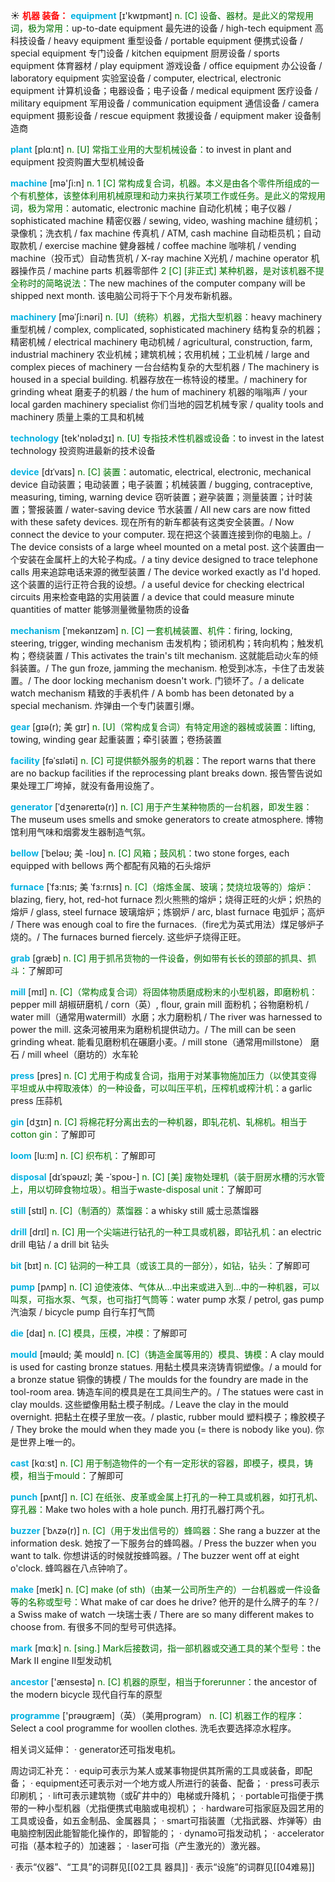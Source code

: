 ☀ <font color="red">**机器 装备：**</font>
<font color="sky blue">**equipment**</font> [ɪ'kwɪpmənt] 
<font color="rgb(227, 108, 9)">n. [C] 设备、器材。是此义的常规用词，极为常用：</font>up-to-date equipment 最先进的设备 / high-tech equipment 高科技设备 / heavy equipment 重型设备 / portable equipment 便携式设备 / special equipment 专门设备 / kitchen equipment 厨房设备 / sports equipment 体育器材 / play equipment 游戏设备 / office equipment 办公设备 / laboratory equipment 实验室设备 / computer, electrical, electronic equipment 计算机设备；电器设备；电子设备 / medical equipment 医疗设备 / military equipment 军用设备 / communication equipment 通信设备 / camera equipment 摄影设备 / rescue equipment 救援设备 / equipment maker 设备制造商

<font color="sky blue">**plant**</font> [plɑːnt] 
<font color="rgb(227, 108, 9)">n. [U] 常指工业用的大型机械设备：</font>to invest in plant and equipment 投资购置大型机械设备

<font color="sky blue">**machine**</font> [mə'ʃi:n] 
<font color="rgb(227, 108, 9)">n. 1 [C] 常构成复合词，机器。本义是由各个零件所组成的一个有机整体，该整体利用机械原理和动力来执行某项工作或任务。是此义的常规用词，极为常用：</font>automatic, electronic machine 自动化机械；电子仪器 / sophisticated machine 精密仪器 / sewing, video, washing machine 缝纫机；录像机；洗衣机 / fax machine 传真机 / ATM, cash machine 自动柜员机；自动取款机 / exercise machine 健身器械 / coffee machine 咖啡机 / vending machine（投币式）自动售货机 / X-ray machine X光机 / machine operator 机器操作员 / machine parts 机器零部件 <font color="rgb(227, 108, 9)">2 [C] [非正式] 某种机器，是对该机器不提全称时的简略说法：</font>The new machines of the computer company will be shipped next month. 该电脑公司将于下个月发布新机器。
           
<font color="sky blue">**machinery**</font> [məˈʃi:nəri]
<font color="rgb(227, 108, 9)">n. [U]（统称）机器，尤指大型机器：</font>heavy machinery 重型机械 / complex, complicated, sophisticated machinery 结构复杂的机器；精密机械 / electrical machinery 电动机械 / agricultural, construction, farm, industrial machinery 农业机械；建筑机械；农用机械；工业机械 / large and complex pieces of machinery 一台台结构复杂的大型机器 / The machinery is housed in a special building. 机器存放在一栋特设的楼里。/ machinery for grinding wheat 磨麦子的机器 / the hum of machinery 机器的嗡嗡声 / your local garden machinery specialist 你们当地的园艺机械专家 / quality tools and machinery 质量上乘的工具和机械

<font color="sky blue">**technology**</font> [tek'nɒlədӡɪ] 
<font color="rgb(227, 108, 9)">n. [U] 专指技术性机器或设备：</font>to invest in the latest technology 投资购进最新的技术设备
           
<font color="sky blue">**device**</font> [dɪˈvaɪs]
<font color="rgb(227, 108, 9)">n. [C] 装置：</font>automatic, electrical, electronic, mechanical device 自动装置；电动装置；电子装置；机械装置 / bugging, contraceptive, measuring, timing, warning device 窃听装置；避孕装置；测量装置；计时装置；警报装置 / water-saving device 节水装置 / All new cars are now fitted with these safety devices. 现在所有的新车都装有这类安全装置。/ Now connect the device to your computer. 现在把这个装置连接到你的电脑上。/ The device consists of a large wheel mounted on a metal post. 这个装置由一个安装在金属杆上的大轮子构成。/ a tiny device designed to trace telephone calls 用来追踪电话来源的微型装置 / The device worked exactly as I'd hoped. 这个装置的运行正符合我的设想。/ a useful device for checking electrical circuits 用来检查电路的实用装置 / a device that could measure minute quantities of matter 能够测量微量物质的设备
           
<font color="sky blue">**mechanism**</font> [ˈmekənɪzəm]
<font color="rgb(227, 108, 9)">n. [C] 一套机械装置、机件：</font>firing, locking, steering, trigger, winding mechanism 击发机构；锁闭机构；转向机构；触发机构；卷绕装置 / This activates the train's tilt mechanism. 这就能启动火车的倾斜装置。/ The gun froze, jamming the mechanism. 枪受到冰冻，卡住了击发装置。/ The door locking mechanism doesn't work. 门锁坏了。/ a delicate watch mechanism 精致的手表机件 / A bomb has been detonated by a special mechanism. 炸弹由一个专门装置引爆。

<font color="sky blue">**gear**</font> [gɪə(r); 美 gɪr]
<font color="rgb(227, 108, 9)">n. [U]（常构成复合词）有特定用途的器械或装置：</font>lifting, towing, winding gear 起重装置；牵引装置；卷扬装置
           
<font color="sky blue">**facility**</font> [fəˈsɪləti]
<font color="rgb(227, 108, 9)">n. [C] 可提供额外服务的机器：</font>The report warns that there are no backup facilities if the reprocessing plant breaks down. 报告警告说如果处理工厂垮掉，就没有备用设施了。
 
<font color="sky blue">**generator**</font> [ˈdʒenəreɪtə(r)]
<font color="rgb(227, 108, 9)">n. [C] 用于产生某种物质的一台机器，即发生器：</font>The museum uses smells and smoke generators to create atmosphere. 博物馆利用气味和烟雾发生器制造气氛。    
           
<font color="sky blue">**bellow**</font> [ˈbeləʊ; 美 -loʊ]
<font color="rgb(227, 108, 9)">n. [C] 风箱；鼓风机：</font>two stone forges, each equipped with bellows 两个都配有风箱的石头熔炉
            
<font color="sky blue">**furnace**</font> [ˈfɜ:nɪs; 美 ˈfɜ:rnɪs]
<font color="rgb(227, 108, 9)">n. [C]（熔炼金属、玻璃；焚烧垃圾等的）熔炉：</font>blazing, fiery, hot, red-hot furnace 烈火熊熊的熔炉；烧得正旺的火炉；炽热的熔炉 / glass, steel furnace 玻璃熔炉；炼钢炉 / arc, blast furnace 电弧炉；高炉 / There was enough coal to fire the furnaces.（fire尤为英式用法）煤足够炉子烧的。/ The furnaces burned fiercely. 这些炉子烧得正旺。

<font color="sky blue">**grab**</font> [græb]
<font color="rgb(227, 108, 9)">n. [C] 用于抓吊货物的一件设备，例如带有长长的颈部的抓具、抓斗：</font>了解即可           

<font color="sky blue">**mill**</font> [mɪl]
<font color="rgb(227, 108, 9)">n. [C]（常构成复合词）将固体物质磨成粉末的小型机器，即磨粉机：</font>pepper mill 胡椒研磨机 / corn（英）, flour, grain mill 面粉机；谷物磨粉机 / water mill（通常用watermill）水磨；水力磨粉机 / The river was harnessed to power the mill. 这条河被用来为磨粉机提供动力。/ The mill can be seen grinding wheat. 能看见磨粉机在碾磨小麦。/ mill stone（通常用millstone） 磨石 / mill wheel（磨坊的）水车轮

<font color="sky blue">**press**</font> [pres] 
<font color="rgb(227, 108, 9)">n. [C] 尤用于构成复合词，指用于对某事物施加压力（以使其变得平坦或从中榨取液体）的一种设备，可以叫压平机，压榨机或榨汁机：</font>a garlic press 压蒜机
                     
<font color="sky blue">**gin**</font> [dʒɪn]
<font color="rgb(227, 108, 9)">n. [C] 将棉花籽分离出去的一种机器，即轧花机、轧棉机。相当于cotton gin：</font>了解即可

<font color="sky blue">**loom**</font> [lu:m]
<font color="rgb(227, 108, 9)">n. [C] 织布机：</font>了解即可
         
<font color="sky blue">**disposal**</font> [dɪˈspəʊzl; 美 -ˈspoʊ-]
<font color="rgb(227, 108, 9)">n. [C] [美] 废物处理机（装于厨房水槽的污水管上，用以切碎食物垃圾）。相当于waste-disposal unit：</font>了解即可

<font color="sky blue">**still**</font> [stɪl] 
<font color="rgb(227, 108, 9)">n. [C]（制酒的）蒸馏器：</font>a whisky still 威士忌蒸馏器

<font color="sky blue">**drill**</font> [drɪl] 
<font color="rgb(227, 108, 9)">n. [C] 用一个尖端进行钻孔的一种工具或机器，即钻孔机：</font>an electric drill 电钻 / a drill bit 钻头

<font color="sky blue">**bit**</font> [bɪt] 
<font color="rgb(227, 108, 9)">n. [C] 钻洞的一种工具（或该工具的一部分），如钻，钻头：</font>了解即可

<font color="sky blue">**pump**</font> [pʌmp] 
<font color="rgb(227, 108, 9)">n. [C] 迫使液体、气体从…中出来或进入到…中的一种机器，可以叫泵，可指水泵、气泵，也可指打气筒等：</font>water pump 水泵 / petrol, gas pump 汽油泵 / bicycle pump 自行车打气筒

<font color="sky blue">**die**</font> [daɪ] 
<font color="rgb(227, 108, 9)">n. [C] 模具，压模，冲模：</font>了解即可
           
<font color="sky blue">**mould**</font> [məʊld; 美 moʊld]
<font color="rgb(227, 108, 9)">n. [C]（铸造金属等用的）模具、铸模：</font>A clay mould is used for casting bronze statues. 用黏土模具来浇铸青铜塑像。/ a mould for a bronze statue 铜像的铸模 / The moulds for the foundry are made in the tool-room area. 铸造车间的模具是在工具间生产的。/ The statues were cast in clay moulds. 这些塑像用黏土模子制成。/ Leave the clay in the mould overnight. 把黏土在模子里放一夜。/ plastic, rubber mould 塑料模子；橡胶模子 / They broke the mould when they made you (= there is nobody like you). 你是世界上唯一的。

<font color="sky blue">**cast**</font> [kɑːst] 
<font color="rgb(227, 108, 9)">n. [C] 用于制造物件的一个有一定形状的容器，即模子，模具，铸模，相当于mould：</font>了解即可
           
<font color="sky blue">**punch**</font> [pʌntʃ]
<font color="rgb(227, 108, 9)">n. [C] 在纸张、皮革或金属上打孔的一种工具或机器，如打孔机、穿孔器：</font>Make two holes with a hole punch. 用打孔器打两个孔。
           
<font color="sky blue">**buzzer**</font> [ˈbʌzə(r)]
<font color="rgb(227, 108, 9)">n. [C]（用于发出信号的）蜂鸣器：</font>She rang a buzzer at the information desk. 她按了一下服务台的蜂鸣器。/ Press the buzzer when you want to talk. 你想讲话的时候就按蜂鸣器。/ The buzzer went off at eight o'clock. 蜂鸣器在八点钟响了。

<font color="sky blue">**make**</font> [meɪk] 
<font color="rgb(227, 108, 9)">n. [C] make (of sth)（由某一公司所生产的）一台机器或一件设备等的名称或型号：</font>What make of car does he drive? 他开的是什么牌子的车？/ a Swiss make of watch 一块瑞士表 / There are so many different makes to choose from. 有很多不同的型号可供选择。

<font color="sky blue">**mark**</font> [mɑːk] 
<font color="rgb(227, 108, 9)">n. [sing.] Mark后接数词，指一部机器或交通工具的某个型号：</font>the Mark II engine II型发动机

<font color="sky blue">**ancestor**</font> ['ænsestə] 
<font color="rgb(227, 108, 9)">n. [C] 机器的原型，相当于forerunner：</font>the ancestor of the modern bicycle 现代自行车的原型

<font color="sky blue">**programme**</font> ['prəʊɡræm]（英）（美用program）
<font color="rgb(227, 108, 9)">n. [C] 机器工作的程序：</font>Select a cool programme for woollen clothes. 洗毛衣要选择凉水程序。

相关词义延伸：
· generator还可指发电机。

周边词汇补充：
· equip可表示为某人或某事物提供其所需的工具或装备，即配备；
· equipment还可表示对一个地方或人所进行的装备、配备；
· press可表示印刷机；
· lift可表示建筑物（或矿井中的）电梯或升降机；
· portable可指便于携带的一种小型机器（尤指便携式电脑或电视机）；
· hardware可指家庭及园艺用的工具或设备，如五金制品、金属器具；
· smart可指装置（尤指武器、炸弹等）由电脑控制因此能智能化操作的，即智能的；
· dynamo可指发动机；
· accelerator可指（基本粒子的）加速器；
· laser可指（产生激光的）激光器。
           
· 表示“仪器”、“工具”的词群见[[02工具 器具]]
· 表示“设施”的词群见[[04难易]]

